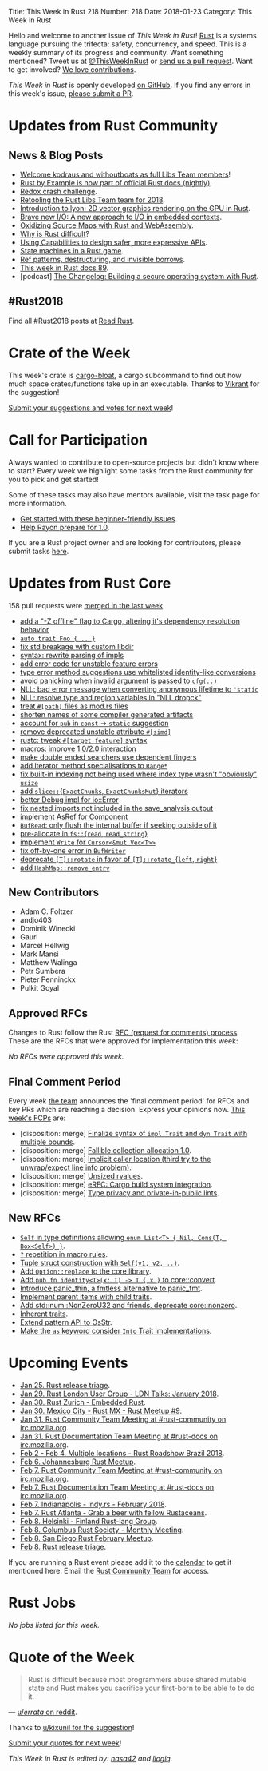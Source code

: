 Title: This Week in Rust 218
Number: 218
Date: 2018-01-23
Category: This Week in Rust

Hello and welcome to another issue of *This Week in Rust*!
[Rust](http://rust-lang.org) is a systems language pursuing the trifecta: safety, concurrency, and speed.
This is a weekly summary of its progress and community.
Want something mentioned? Tweet us at [@ThisWeekInRust](https://twitter.com/ThisWeekInRust) or [send us a pull request](https://github.com/cmr/this-week-in-rust).
Want to get involved? [We love contributions](https://github.com/rust-lang/rust/blob/master/CONTRIBUTING.md).

*This Week in Rust* is openly developed [on GitHub](https://github.com/cmr/this-week-in-rust).
If you find any errors in this week's issue, [please submit a PR](https://github.com/cmr/this-week-in-rust/pulls).

# Updates from Rust Community

## News & Blog Posts

* [Welcome kodraus and withoutboats as full Libs Team members](https://internals.rust-lang.org/t/welcome-kodraus-and-withoutboats-as-full-libs-team-members/6582)!
* [Rust by Example is now part of official Rust docs (nightly)](https://doc.rust-lang.org/nightly/rust-by-example/).
* [Redox crash challenge](https://github.com/redox-os/redox/issues/1136).
* [Retooling the Rust Libs Team team for 2018](https://aturon.github.io/blog/2018/01/16/libs-mission/).
* [Introduction to lyon: 2D vector graphics rendering on the GPU in Rust](https://nical.github.io/posts/lyon-intro.html).
* [Brave new I/O: A new approach to I/O in embedded contexts](http://blog.japaric.io/brave-new-io/).
* [Oxidizing Source Maps with Rust and WebAssembly](https://hacks.mozilla.org/2018/01/oxidizing-source-maps-with-rust-and-webassembly/).
* [Why is Rust difficult](https://vorner.github.io/difficult.html)?
* [Using Capabilities to design safer, more expressive APIs](http://zsck.co/writing/capability-based-apis.html).
* [State machines in a Rust game](https://dev.to/mindflavor/lets-build-zork-using-rust-1opm).
* [Ref patterns, destructuring, and invisible borrows](https://medium.com/@robertgrosse/ref-patterns-destructuring-and-invisible-borrows-2f8ae6902656).
* [This week in Rust docs 89](https://guillaumegomez.github.io/this-week-in-rust-docs/blog/this-week-in-rust-docs-89).
* [podcast] [The Changelog: Building a secure operating system with Rust](https://changelog.com/podcast/280).

## #Rust2018

Find all #Rust2018 posts at [Read Rust](http://readrust.net/rust2018/).

# Crate of the Week

This week's crate is [cargo-bloat](https://github.com/RazrFalcon/cargo-bloat), a cargo subcommand to find out how much space crates/functions take up in an executable. Thanks to [Vikrant](https://users.rust-lang.org/u/nasa42) for the suggestion!

[Submit your suggestions and votes for next week][submit_crate]!

[submit_crate]: https://users.rust-lang.org/t/crate-of-the-week/2704

# Call for Participation

Always wanted to contribute to open-source projects but didn't know where to start?
Every week we highlight some tasks from the Rust community for you to pick and get started!

Some of these tasks may also have mentors available, visit the task page for more information.

* [Get started with these beginner-friendly issues](https://www.rustaceans.org/findwork/starters).
* [Help Rayon prepare for 1.0](https://users.rust-lang.org/t/rayon-1-0-on-feb-14/14950).

If you are a Rust project owner and are looking for contributors, please submit tasks [here][guidelines].

[guidelines]: https://users.rust-lang.org/t/twir-call-for-participation/4821

# Updates from Rust Core

158 pull requests were [merged in the last week][merged]

[merged]: https://github.com/search?q=is%3Apr+org%3Arust-lang+is%3Amerged+merged%3A2017-01-08..2018-01-15

* [add a "-Z offline" flag to Cargo, altering it's dependency resolution behavior](https://github.com/rust-lang/cargo/pull/4770)
* [`auto trait Foo { .. }`](https://github.com/rust-lang/rust/pull/47416)
* [fix std breakage with custom libdir](https://github.com/rust-lang/rust/pull/46592)
* [syntax: rewrite parsing of impls](https://github.com/rust-lang/rust/pull/46455)
* [add error code for unstable feature errors](https://github.com/rust-lang/rust/pull/47413)
* [type error method suggestions use whitelisted identity-like conversions](https://github.com/rust-lang/rust/pull/46461)
* [avoid panicking when invalid argument is passed to `cfg(..)`](https://github.com/rust-lang/rust/pull/47372)
* [NLL: bad error message when converting anonymous lifetime to `'static`](https://github.com/rust-lang/rust/pull/47329)
* [NLL: resolve type and region variables in "NLL dropck"](https://github.com/rust-lang/rust/pull/47322)
* [treat `#[path]` files as mod.rs files](https://github.com/rust-lang/rust/pull/47298)
* [shorten names of some compiler generated artifacts](https://github.com/rust-lang/rust/pull/47269)
* [account for `pub` in `const` → `static` suggestion](https://github.com/rust-lang/rust/pull/47262)
* [remove deprecated unstable attribute `#[simd]`](https://github.com/rust-lang/rust/pull/47251)
* [rustc: tweak `#[target_feature]` syntax](https://github.com/rust-lang/rust/pull/47223)
* [macros: improve 1.0/2.0 interaction](https://github.com/rust-lang/rust/pull/46551)
* [make double ended searchers use dependent fingers](https://github.com/rust-lang/rust/pull/47208)
* [add iterator method specialisations to `Range*`](https://github.com/rust-lang/rust/pull/47180)
* [fix built-in indexing not being used where index type wasn't "obviously" `usize`](https://github.com/rust-lang/rust/pull/47167)
* [add `slice::`{`ExactChunks`, `ExactChunksMut`} iterators](https://github.com/rust-lang/rust/pull/47126)
* [better Debug impl for io::Error](https://github.com/rust-lang/rust/pull/47120)
* [fix nested imports not included in the save_analysis output](https://github.com/rust-lang/rust/pull/47081)
* [implement AsRef<Path> for Component](https://github.com/rust-lang/rust/pull/46985)
* [`BufRead`: only flush the internal buffer if seeking outside of it](https://github.com/rust-lang/rust/pull/46832)
* [pre-allocate in `fs::`{`read`, `read_string`}](https://github.com/rust-lang/rust/pull/47324)
* [implement `Write` for `Cursor<&mut Vec<T>>`](https://github.com/rust-lang/rust/pull/46830)
* [fix off-by-one error in `BufWriter`](https://github.com/rust-lang/rust/pull/47330)
* [deprecate `[T]::rotate` in favor of `[T]::rotate_`{`left`, `right`}](https://github.com/rust-lang/rust/pull/46777)
* [add `HashMap::remove_entry`](https://github.com/rust-lang/rust/pull/47259)

## New Contributors

* Adam C. Foltzer
* andjo403
* Dominik Winecki
* Gauri
* Marcel Hellwig
* Mark Mansi
* Matthew Walinga
* Petr Sumbera
* Pieter Penninckx
* Pulkit Goyal

## Approved RFCs

Changes to Rust follow the Rust [RFC (request for comments)
process](https://github.com/rust-lang/rfcs#rust-rfcs). These
are the RFCs that were approved for implementation this week:

*No RFCs were approved this week.*

## Final Comment Period

Every week [the team](https://www.rust-lang.org/team.html) announces the
'final comment period' for RFCs and key PRs which are reaching a
decision. Express your opinions now. [This week's FCPs][fcp] are:

[fcp]: https://github.com/rust-lang/rfcs/labels/final-comment-period

* [disposition: merge] [Finalize syntax of `impl Trait` and `dyn Trait` with multiple bounds](https://github.com/rust-lang/rfcs/pull/2250).
* [disposition: merge] [Fallible collection allocation 1.0](https://github.com/rust-lang/rfcs/pull/2116).
* [disposition: merge] [Implicit caller location (third try to the unwrap/expect line info problem)](https://github.com/rust-lang/rfcs/pull/2091).
* [disposition: merge] [Unsized rvalues](https://github.com/rust-lang/rfcs/pull/1909).
* [disposition: merge] [eRFC: Cargo build system integration](https://github.com/rust-lang/rfcs/pull/2136).
* [disposition: merge] [Type privacy and private-in-public lints](https://github.com/rust-lang/rfcs/pull/2145).

## New RFCs

* [`Self` in type definitions allowing `enum List<T> { Nil, Cons(T, Box<Self>) }`](https://github.com/rust-lang/rfcs/pull/2300).
* [`?` repetition in macro rules](https://github.com/rust-lang/rfcs/pull/2298).
* [Tuple struct construction with `Self(v1, v2, ..)`](https://github.com/rust-lang/rfcs/pull/2302).
* [Add `Option::replace` to the core library](https://github.com/rust-lang/rfcs/pull/2296).
* [Add `pub fn identity<T>(x: T) -> T { x }` to core::convert](https://github.com/rust-lang/rfcs/pull/2306).
* [Introduce panic_thin, a fmtless alternative to panic_fmt](https://github.com/rust-lang/rfcs/pull/2305).
* [Implement parent items with child traits](https://github.com/rust-lang/rfcs/pull/2303).
* [Add std::num::NonZeroU32 and friends, deprecate core::nonzero](https://github.com/rust-lang/rfcs/pull/2307).
* [Inherent traits](https://github.com/rust-lang/rfcs/pull/2309).
* [Extend pattern API to OsStr](https://github.com/rust-lang/rfcs/pull/2295).
* [Make the `as` keyword consider `Into` Trait implementations](https://github.com/rust-lang/rfcs/pull/2308).

# Upcoming Events

* [Jan 25. Rust release triage](https://internals.rust-lang.org/t/release-cycle-triage-proposal/3544).
* [Jan 29. Rust London User Group - LDN Talks: January 2018](https://www.meetup.com/Rust-London-User-Group/events/246637221/).
* [Jan 30. Rust Zurich - Embedded Rust](https://www.meetup.com/Rust-Zurich/events/246675630/).
* [Jan 30. Mexico City - Rust MX - Rust Meetup #9](https://www.meetup.com/Rust-MX/events/246913439/).
* [Jan 31. Rust Community Team Meeting at #rust-community on irc.mozilla.org](https://chat.mibbit.com/?server=irc.mozilla.org&channel=%23rust-community).
* [Jan 31. Rust Documentation Team Meeting at #rust-docs on irc.mozilla.org](https://chat.mibbit.com/?server=irc.mozilla.org&channel=%23rust-docs).
* [Feb  2 - Feb 4. Multiple locations - Rust Roadshow Brazil 2018](https://mozillabr.org/2017/12/anunciando-o-rust-roadshow-brasil-2018-para-mobilizadores-de-todo-o-brasil/).
* [Feb  6. Johannesburg Rust Meetup](https://www.meetup.com/Johannesburg-Rust-Meetup/).
* [Feb  7. Rust Community Team Meeting at #rust-community on irc.mozilla.org](https://chat.mibbit.com/?server=irc.mozilla.org&channel=%23rust-community).
* [Feb  7. Rust Documentation Team Meeting at #rust-docs on irc.mozilla.org](https://chat.mibbit.com/?server=irc.mozilla.org&channel=%23rust-docs).
* [Feb  7. Indianapolis - Indy.rs - February 2018](https://www.meetup.com/indyrs/events/246726699/).
* [Feb  7. Rust Atlanta - Grab a beer with fellow Rustaceans](https://www.meetup.com/Rust-ATL/events/rhvgrmyxdbkb/).
* [Feb  8. Helsinki - Finland Rust-lang Group](https://www.meetup.com/Finland-Rust-Meetup/events/246866694/).
* [Feb  8. Columbus Rust Society - Monthly Meeting](https://www.meetup.com/columbus-rs/events/czcwhlyxdblb/).
* [Feb  8. San Diego Rust February Meetup](https://www.meetup.com/San-Diego-Rust/events/246906809/).
* [Feb  8. Rust release triage](https://internals.rust-lang.org/t/release-cycle-triage-proposal/3544).

If you are running a Rust event please add it to the [calendar] to get
it mentioned here. Email the [Rust Community Team][community] for access.

[calendar]: https://www.google.com/calendar/embed?src=apd9vmbc22egenmtu5l6c5jbfc%40group.calendar.google.com
[community]: mailto:community-team@rust-lang.org

# Rust Jobs

*No jobs listed for this week.*

# Quote of the Week

> Rust is difficult because most programmers abuse shared mutable state and Rust makes you sacrifice your first-born to be able to to do it.

— [u/_errata_ on reddit](https://www.reddit.com/r/rust/comments/7rza1q/why_is_rust_difficult/dt11dqx/).

Thanks to [u/kixunil for the suggestion](https://www.reddit.com/r/rust/comments/7rza1q/why_is_rust_difficult/dt22fol/)!

[Submit your quotes for next week][submit]!

[submit]: http://users.rust-lang.org/t/twir-quote-of-the-week/328

*This Week in Rust is edited by: [nasa42](https://github.com/nasa42) and [llogiq](https://github.com/llogiq).*
